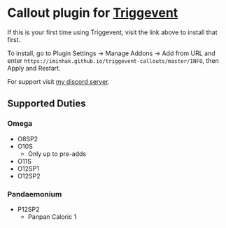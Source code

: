 # Callout plugin for [Triggevent](https://github.com/xpdota/event-trigger/)

If this is your first time using Triggevent, visit the link above to install that first.

To install, go to Plugin Settings -> Manage Addons -> Add from URL and enter `https://iminhak.github.io/triggevent-callouts/master/INFO`, then Apply and Restart.

For support visit [my discord server](https://discord.gg/nVdhQyk8Uz).

## Supported Duties

### Omega
- O8SP2
- O10S
  - Only up to pre-adds
- O11S
- O12SP1
- O12SP2

### Pandaemonium
- P12SP2
  - Panpan Caloric 1